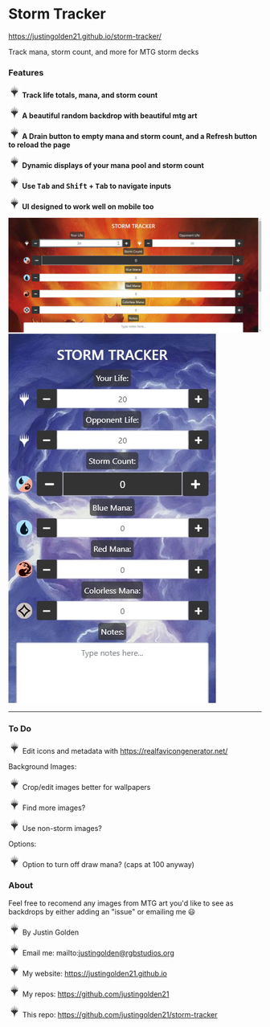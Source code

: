 # Storm Tracker

https://justingolden21.github.io/storm-tracker/

Track mana, storm count, and more for MTG storm decks

### Features

**<img src="img/planeswalker-black.png" width="24px"> Track life totals, mana, and storm count**

**<img src="img/planeswalker-black.png" width="24px"> A beautiful random backdrop with beautiful mtg art**

**<img src="img/planeswalker-black.png" width="24px"> A Drain button to empty mana and storm count, and a Refresh button to reload the page**

**<img src="img/planeswalker-black.png" width="24px"> Dynamic displays of your mana pool and storm count**

**<img src="img/planeswalker-black.png" width="24px"> Use <kbd>Tab</kbd> and <kbd>Shift</kbd> + <kbd>Tab</kbd> to navigate inputs**

**<img src="img/planeswalker-black.png" width="24px"> UI designed to work well on mobile too**

<img src="img/screenshot1.jpg">

<img src="img/screenshot2.jpg">

<hr>

### To Do

<img src="img/planeswalker-black.png" width="24px"> Edit icons and metadata with https://realfavicongenerator.net/

Background Images:

<img src="img/planeswalker-black.png" width="24px"> Crop/edit images better for wallpapers

<img src="img/planeswalker-black.png" width="24px"> Find more images?

<img src="img/planeswalker-black.png" width="24px"> Use non-storm images?

Options:

<img src="img/planeswalker-black.png" width="24px"> Option to turn off draw mana? (caps at 100 anyway)

### About

Feel free to recomend any images from MTG art you'd like to see as backdrops by either adding an "issue" or emailing me 😃

<img src="img/planeswalker-black.png" width="24px"> By Justin Golden

<img src="img/planeswalker-black.png" width="24px"> Email me:  mailto:justingolden@rgbstudios.org

<img src="img/planeswalker-black.png" width="24px"> My website: https://justingolden21.github.io

<img src="img/planeswalker-black.png" width="24px"> My repos: https://github.com/justingolden21

<img src="img/planeswalker-black.png" width="24px"> This repo: https://github.com/justingolden21/storm-tracker
